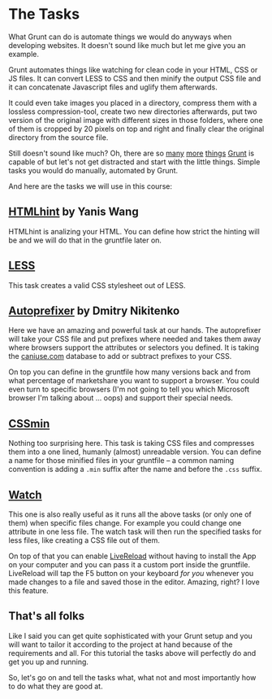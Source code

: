 # The Tasks

What Grunt can do is automate things we would do anyways when developing websites. It doesn't sound like much but let me give you an example.

Grunt automates things like watching for clean code in your HTML, CSS or JS files. It can convert LESS to CSS and then minify the output CSS file and it can concatenate Javascript files and uglify them afterwards.

It could even take images you placed in a directory, compress them with a lossless compression-tool, create two new directories afterwards, put two version of the original image with different sizes in those folders, where one of them is cropped by 20 pixels on top and right and finally clear the original directory from the source file.

Still doesn't sound like much? Oh, there are so [many](https://github.com/tkadlec/grunt-perfbudget/) [more](https://github.com/gruntjs/grunt-contrib-connect) [things](https://github.com/gruntjs/grunt-lib-phantomjs) [Grunt](https://github.com/gruntjs/grunt-contrib-qunit) is capable of but let's not get distracted and start with the little things. Simple tasks you would do manually, automated by Grunt.

And here are the tasks we will use in this course:

## [HTMLhint](https://github.com/yaniswang/grunt-htmlhint) by Yanis Wang

HTMLhint is analizing your HTML. You can define how strict the hinting will be and we will do that in the gruntfile later on.

## [LESS](https://github.com/gruntjs/grunt-contrib-less)

This task creates a valid CSS stylesheet out of LESS.

## [Autoprefixer](https://github.com/nDmitry/grunt-autoprefixer) by Dmitry Nikitenko

Here we have an amazing and powerful task at our hands. The autoprefixer will take your CSS file and put prefixes where needed and takes them away where browsers support the attributes or selectors you defined. It is taking the [caniuse.com](www.caniuse.com) database to add or subtract prefixes to your CSS.

On top you can define in the gruntfile how many versions back and from what percentage of marketshare you want to support a browser. You could even turn to specific browsers (I'm not going to tell you which Microsoft browser I'm talking about ... oops) and support their special needs.

## [CSSmin](https://github.com/gruntjs/grunt-contrib-cssmin)

Nothing too surprising here. This task is taking CSS files and compresses them into a one lined, humanly (almost) unreadable version. You can define a name for those minified files in your gruntfile – a common naming convention is adding a `.min` suffix after the name and before the `.css` suffix.

## [Watch](https://github.com/gruntjs/grunt-contrib-watch)

This one is also really useful as it runs all the above tasks (or only one of them) when specific files change. For example you could change one attribute in one less file. The watch task will then run the specified tasks for less files, like creating a CSS file out of them.

On top of that you can enable [LiveReload](http://livereload.com/) without having to install the App on your computer and you can pass it a custom port inside the gruntfile. LiveReload will tap the F5 button on your keyboard *for you* whenever you made changes to a file and saved those in the editor. Amazing, right? I love this feature.

## That's all folks

Like I said you can get quite sophisticated with your Grunt setup and you will want to tailor it according to the project at hand because of the requirements and all. For this tutorial the tasks above will perfectly do and get you up and running.

So, let's go on and tell the tasks what, what not and most importantly how to do what they are good at.